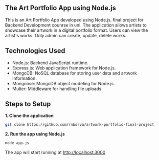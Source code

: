  ## The Art Portfolio App using Node.js
 
 This is an Art Portfolio App developed using Node.js, final project for Backend Development counrse in uni.  The application allows artists to showcase their artwork in a digital portfolio format. Users can view the artist's works. Only admin can create, update, delete works.
 
## Technologies Used
* Node.js: Backend JavaScript runtime.
* Express.js: Web application framework for Node.js.
* MongoDB: NoSQL database for storing user data and artwork information.
* Mongoose: MongoDB object modeling for Node.js.
* Multer: Middleware for handling file uploads.
 
 ## Steps to Setup

**1. Clone the application**

```bash
git clone https://github.com/rnbsrva/artwork-portfolio-final-project
```

**2. Run the app using Node.js**

```bash
node app.js
```
The app will start running at <http://localhost:3000>
